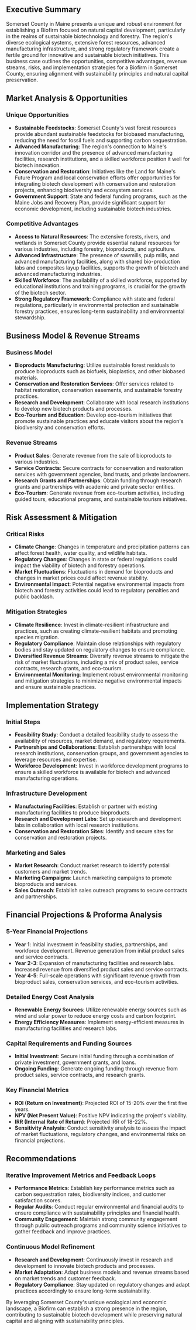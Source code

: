## Executive Summary

Somerset County in Maine presents a unique and robust environment for establishing a Biofirm focused on natural capital development, particularly in the realms of sustainable biotechnology and forestry. The region's diverse ecological systems, extensive forest resources, advanced manufacturing infrastructure, and strong regulatory framework create a fertile ground for innovative and sustainable biotech initiatives. This business case outlines the opportunities, competitive advantages, revenue streams, risks, and implementation strategies for a Biofirm in Somerset County, ensuring alignment with sustainability principles and natural capital preservation.

## Market Analysis & Opportunities

### Unique Opportunities
- **Sustainable Feedstocks**: Somerset County's vast forest resources provide abundant sustainable feedstocks for biobased manufacturing, reducing the need for fossil fuels and supporting carbon sequestration.
- **Advanced Manufacturing**: The region's connection to Maine's innovation corridor and the presence of advanced manufacturing facilities, research institutions, and a skilled workforce position it well for biotech innovation.
- **Conservation and Restoration**: Initiatives like the Land for Maine's Future Program and local conservation efforts offer opportunities for integrating biotech development with conservation and restoration projects, enhancing biodiversity and ecosystem services.
- **Government Support**: State and federal funding programs, such as the Maine Jobs and Recovery Plan, provide significant support for economic development, including sustainable biotech industries.

### Competitive Advantages
- **Access to Natural Resources**: The extensive forests, rivers, and wetlands in Somerset County provide essential natural resources for various industries, including forestry, bioproducts, and agriculture.
- **Advanced Infrastructure**: The presence of sawmills, pulp mills, and advanced manufacturing facilities, along with shared bio-production labs and composites layup facilities, supports the growth of biotech and advanced manufacturing industries.
- **Skilled Workforce**: The availability of a skilled workforce, supported by educational institutions and training programs, is crucial for the growth of the biotech sector.
- **Strong Regulatory Framework**: Compliance with state and federal regulations, particularly in environmental protection and sustainable forestry practices, ensures long-term sustainability and environmental stewardship.

## Business Model & Revenue Streams

### Business Model
- **Bioproducts Manufacturing**: Utilize sustainable forest residuals to produce bioproducts such as biofuels, bioplastics, and other biobased materials.
- **Conservation and Restoration Services**: Offer services related to habitat restoration, conservation easements, and sustainable forestry practices.
- **Research and Development**: Collaborate with local research institutions to develop new biotech products and processes.
- **Eco-Tourism and Education**: Develop eco-tourism initiatives that promote sustainable practices and educate visitors about the region's biodiversity and conservation efforts.

### Revenue Streams
- **Product Sales**: Generate revenue from the sale of bioproducts to various industries.
- **Service Contracts**: Secure contracts for conservation and restoration services with government agencies, land trusts, and private landowners.
- **Research Grants and Partnerships**: Obtain funding through research grants and partnerships with academic and private sector entities.
- **Eco-Tourism**: Generate revenue from eco-tourism activities, including guided tours, educational programs, and sustainable tourism initiatives.

## Risk Assessment & Mitigation

### Critical Risks
- **Climate Change**: Changes in temperature and precipitation patterns can affect forest health, water quality, and wildlife habitats.
- **Regulatory Changes**: Changes in state or federal regulations could impact the viability of biotech and forestry operations.
- **Market Fluctuations**: Fluctuations in demand for bioproducts and changes in market prices could affect revenue stability.
- **Environmental Impact**: Potential negative environmental impacts from biotech and forestry activities could lead to regulatory penalties and public backlash.

### Mitigation Strategies
- **Climate Resilience**: Invest in climate-resilient infrastructure and practices, such as creating climate-resilient habitats and promoting species migration.
- **Regulatory Compliance**: Maintain close relationships with regulatory bodies and stay updated on regulatory changes to ensure compliance.
- **Diversified Revenue Streams**: Diversify revenue streams to mitigate the risk of market fluctuations, including a mix of product sales, service contracts, research grants, and eco-tourism.
- **Environmental Monitoring**: Implement robust environmental monitoring and mitigation strategies to minimize negative environmental impacts and ensure sustainable practices.

## Implementation Strategy

### Initial Steps
- **Feasibility Study**: Conduct a detailed feasibility study to assess the availability of resources, market demand, and regulatory requirements.
- **Partnerships and Collaborations**: Establish partnerships with local research institutions, conservation groups, and government agencies to leverage resources and expertise.
- **Workforce Development**: Invest in workforce development programs to ensure a skilled workforce is available for biotech and advanced manufacturing operations.

### Infrastructure Development
- **Manufacturing Facilities**: Establish or partner with existing manufacturing facilities to produce bioproducts.
- **Research and Development Labs**: Set up research and development labs in collaboration with local research institutions.
- **Conservation and Restoration Sites**: Identify and secure sites for conservation and restoration projects.

### Marketing and Sales
- **Market Research**: Conduct market research to identify potential customers and market trends.
- **Marketing Campaigns**: Launch marketing campaigns to promote bioproducts and services.
- **Sales Outreach**: Establish sales outreach programs to secure contracts and partnerships.

## Financial Projections & Proforma Analysis

### 5-Year Financial Projections
- **Year 1**: Initial investment in feasibility studies, partnerships, and workforce development. Revenue generation from initial product sales and service contracts.
- **Year 2-3**: Expansion of manufacturing facilities and research labs. Increased revenue from diversified product sales and service contracts.
- **Year 4-5**: Full-scale operations with significant revenue growth from bioproduct sales, conservation services, and eco-tourism activities.

### Detailed Energy Cost Analysis
- **Renewable Energy Sources**: Utilize renewable energy sources such as wind and solar power to reduce energy costs and carbon footprint.
- **Energy Efficiency Measures**: Implement energy-efficient measures in manufacturing facilities and research labs.

### Capital Requirements and Funding Sources
- **Initial Investment**: Secure initial funding through a combination of private investment, government grants, and loans.
- **Ongoing Funding**: Generate ongoing funding through revenue from product sales, service contracts, and research grants.

### Key Financial Metrics
- **ROI (Return on Investment)**: Projected ROI of 15-20% over the first five years.
- **NPV (Net Present Value)**: Positive NPV indicating the project's viability.
- **IRR (Internal Rate of Return)**: Projected IRR of 18-22%.
- **Sensitivity Analysis**: Conduct sensitivity analysis to assess the impact of market fluctuations, regulatory changes, and environmental risks on financial projections.

## Recommendations

### Iterative Improvement Metrics and Feedback Loops
- **Performance Metrics**: Establish key performance metrics such as carbon sequestration rates, biodiversity indices, and customer satisfaction scores.
- **Regular Audits**: Conduct regular environmental and financial audits to ensure compliance with sustainability principles and financial health.
- **Community Engagement**: Maintain strong community engagement through public outreach programs and community science initiatives to gather feedback and improve practices.

### Continuous Model Refinement
- **Research and Development**: Continuously invest in research and development to innovate biotech products and processes.
- **Market Adaptation**: Adapt business models and revenue streams based on market trends and customer feedback.
- **Regulatory Compliance**: Stay updated on regulatory changes and adapt practices accordingly to ensure long-term sustainability.

By leveraging Somerset County's unique ecological and economic landscape, a Biofirm can establish a strong presence in the region, contributing to sustainable biotech development while preserving natural capital and aligning with sustainability principles.